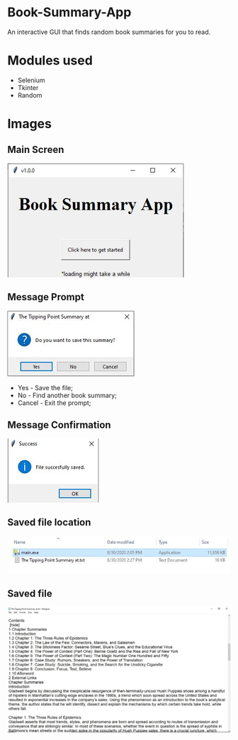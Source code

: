 # Book-Summary-App
An interactive GUI that finds random book summaries for you to read.  

# Modules used
* Selenium
* Tkinter
* Random

# Images

## Main Screen
![a](.//images/book01.JPG)

## Message Prompt
![](.//images/book02.JPG)

* Yes - Save the file;
* No - Find another book summary;
* Cancel - Exit the prompt;


## Message Confirmation
![](.//images/book03.JPG)


## Saved file location
![](.//images/book04.JPG)

## Saved file
![](.//images/book05.JPG)

